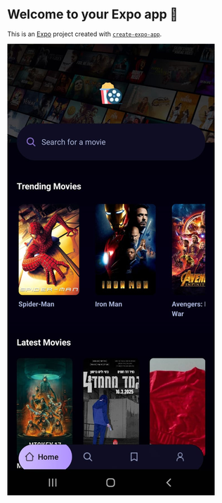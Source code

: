 # Welcome to your Expo app 👋

This is an [Expo](https://expo.dev) project created with [`create-expo-app`](https://www.npmjs.com/package/create-expo-app).

![MovieNight-Application](https://github.com/sinster23/Screenshots/blob/main/mnss-1.jpeg)


